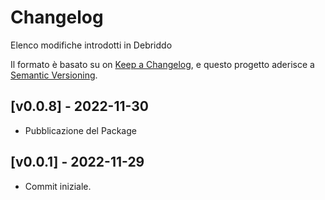 # Changelog

Elenco modifiche introdotti in Debriddo

Il formato è basato su on [Keep a Changelog](https://keepachangelog.com/en/1.0.0/),
e questo progetto aderisce a [Semantic Versioning](https://semver.org/spec/v2.0.0.html).

## [v0.0.8] - 2022-11-30

- Pubblicazione del Package

## [v0.0.1] - 2022-11-29

- Commit iniziale.

